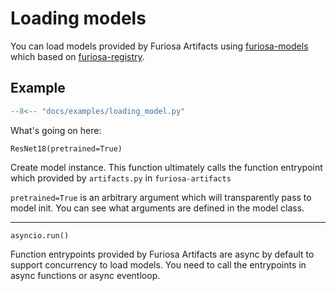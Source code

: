 # Loading models

You can load models provided by Furiosa Artifacts using [furiosa-models](https://github.com/furiosa-ai/furiosa-sdk/tree/main/python/furiosa-models) which based on [furiosa-registry](https://github.com/furiosa-ai/furiosa-sdk/tree/main/python/furiosa-registry).

## Example

```python
--8<-- "docs/examples/loading_model.py"
```

What's going on here:

`ResNet18(pretrained=True)`

Create model instance. This function ultimately calls the function entrypoint which provided by `artifacts.py` in `furiosa-artifacts`

`pretrained=True` is an arbitrary argument which will transparently pass to model init. You can see what arguments are defined in the model class.

---

`asyncio.run()`

Function entrypoints provided by Furiosa Artifacts are async by default to support concurrency to load models. You need to call the entrypoints in async functions or async eventloop.
